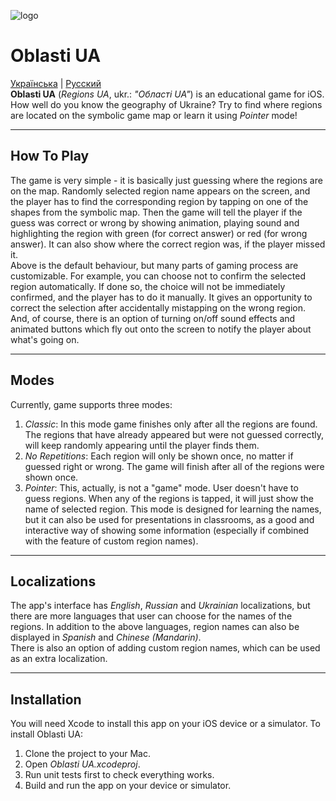 ![logo](https://www.bitbucket.org/artem-y/oblasti_ua/raw/master/Oblasti%20UA/Assets.xcassets/AppIcon.appiconset/UkraineIcon_83.5@2x.png)
# Oblasti UA

[Українська](https://www.bitbucket.org/artem-y/oblasti_ua/src/master/README.uk.md) | [Русский](https://www.bitbucket.org/artem-y/oblasti_ua/src/master/README.ru.md)  
**Oblasti UA** (*Regions UA*, ukr.: *"Області UA"*) is an educational game for iOS.  
How well do you know the geography of Ukraine? Try to find where regions are located on the symbolic game map or learn it using *Pointer* mode!

---
## How To Play
The game is very simple - it is basically just guessing where the regions are on the map. 
Randomly selected region name appears on the screen, and the player has to find the corresponding region by tapping on one of the shapes from the symbolic map.
Then the game will tell the player if the guess was correct or wrong by showing animation, playing sound and highlighting the region with green (for correct answer) or red (for wrong answer).
It can also show where the correct region was, if the player missed it.  
Above is the default behaviour, but many parts of gaming process are customizable. For example, you can choose not to confirm the selected region automatically. 
If done so, the choice will not be immediately confirmed, and the player has to do it manually. It gives an opportunity to correct the selection after accidentally mistapping on the wrong region.  
And, of course, there is an option of turning on/off sound effects and animated buttons which fly out onto the screen to notify the player about what's going on.

---
## Modes
Currently, game supports three modes:  

1. *Classic*: In this mode game finishes only after all the regions are found. The regions that have already appeared but were not guessed correctly, will keep randomly appearing until the player finds them. 
2. *No Repetitions*: Each region will only be shown once, no matter if guessed right or wrong. The game will finish after all of the regions were shown once.
3. *Pointer*: This, actually, is not a "game" mode. User doesn't have to guess regions. When any of the regions is tapped, it will just show the name of selected region. This mode is designed for learning the names, but it can also be used for presentations in classrooms, as a good and interactive way of showing some information (especially if combined with the feature of custom region names).  

---
## Localizations
The app's interface has *English*, *Russian* and *Ukrainian* localizations, but there are more languages that user can choose for the names of the regions. 
In addition to the above languages, region names can also be displayed in *Spanish* and *Chinese (Mandarin)*.  
There is also an option of adding custom region names, which can be used as an extra localization.


---

## Installation

You will need Xcode to install this app on your iOS device or a simulator.
To install Oblasti UA:

1. Clone the project to your Mac.
2. Open *Oblasti UA.xcodeproj*.
3. Run unit tests first to check everything works.
4. Build and run the app on your device or simulator.

